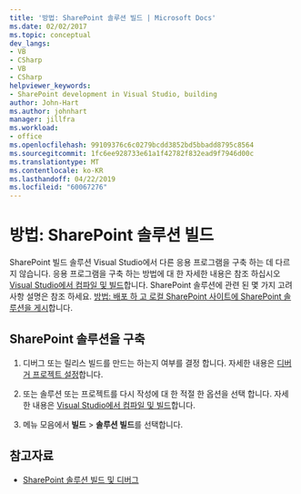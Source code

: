 ```yaml
---
title: '방법: SharePoint 솔루션 빌드 | Microsoft Docs'
ms.date: 02/02/2017
ms.topic: conceptual
dev_langs:
- VB
- CSharp
- VB
- CSharp
helpviewer_keywords:
- SharePoint development in Visual Studio, building
author: John-Hart
ms.author: johnhart
manager: jillfra
ms.workload:
- office
ms.openlocfilehash: 99109376c6c0279bcdd3852bd5bbadd8795c8564
ms.sourcegitcommit: 1fc6ee928733e61a1f42782f832ead9f7946d00c
ms.translationtype: MT
ms.contentlocale: ko-KR
ms.lasthandoff: 04/22/2019
ms.locfileid: "60067276"
---
```

# <a name="how-to-build-sharepoint-solutions"></a>방법: SharePoint 솔루션 빌드

SharePoint 빌드 솔루션 Visual Studio에서 다른 응용 프로그램을 구축 하는 데 다르지 않습니다. 응용 프로그램을 구축 하는 방법에 대 한 자세한 내용은 참조 하십시오 [Visual Studio에서 컴파일 및 빌드](../ide/compiling-and-building-in-visual-studio.md)합니다. SharePoint 솔루션에 관련 된 몇 가지 고려 사항 설명은 참조 하세요. [방법: 배포 하 고 로컬 SharePoint 사이트에 SharePoint 솔루션을 게시](../sharepoint/how-to-deploy-and-publish-a-sharepoint-solution-to-a-local-sharepoint-site.md)합니다.

## <a name="to-build-sharepoint-solutions"></a>SharePoint 솔루션을 구축

1. 디버그 또는 릴리스 빌드를 만드는 하는지 여부를 결정 합니다. 자세한 내용은 [디버거 프로젝트 설정](../debugger/debugger-project-settings.md)합니다.

2. 또는 솔루션 또는 프로젝트를 다시 작성에 대 한 적절 한 옵션을 선택 합니다. 자세한 내용은 [Visual Studio에서 컴파일 및 빌드](../ide/compiling-and-building-in-visual-studio.md)합니다.

3. 메뉴 모음에서 **빌드** > **솔루션 빌드**를 선택합니다.

## <a name="see-also"></a>참고자료

- [SharePoint 솔루션 빌드 및 디버그](../sharepoint/building-and-debugging-sharepoint-solutions.md)
